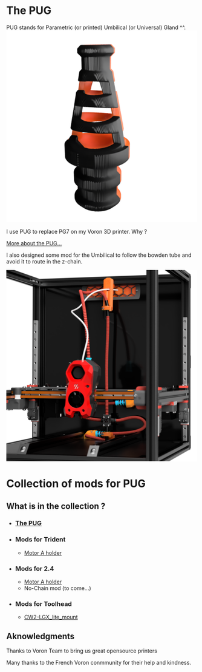
# The PUG
PUG stands for Parametric (or printed) Umbilical (or Universal) Gland ^^.
![The PUG](./images/PUG.png)

I use PUG to replace PG7 on my Voron 3D printer. Why ?

[More about the PUG...](./PUG/README.md)


I also designed some mod for the Umbilical to follow the bowden tube and avoid it to route in the z-chain. 

![PUG](./images/VORON2.4_Assembly_NOCHAIN_b.png)

# Collection of mods for PUG
## What is in the collection ?
- ### [The PUG](./PUG/)
- ### Mods for Trident
    - [Motor A holder](./Trident/motor_A_PUG_holder/)
- ### Mods for 2.4
    - [Motor A holder](./V2.4/Motor_A_PUG_Holder/)
    - No-Chain mod (to come...)
- ### Mods for Toolhead
    - [CW2-LGX_lite_mount](./Toolhead/CW2-LGX_lite_mount/)

## Aknowledgments

Thanks to Voron Team to bring us great opensource printers

Many thanks to the French Voron conmmunity for their help and kindness.
